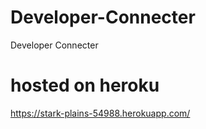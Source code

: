 # Developer-Connecter
Developer Connecter
# hosted on heroku
https://stark-plains-54988.herokuapp.com/

